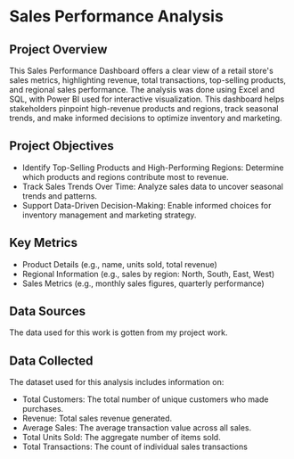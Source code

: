 # Sales Performance Analysis 

## Project Overview

This Sales Performance Dashboard offers a clear view of a retail store's sales metrics, highlighting revenue, total transactions, top-selling products, and
regional sales performance. The analysis was done using Excel and SQL, with Power BI used for interactive visualization. 
This dashboard helps stakeholders pinpoint high-revenue products and regions, track seasonal trends, and make informed decisions to optimize inventory and marketing.

## Project Objectives
- Identify Top-Selling Products and High-Performing Regions: Determine which products and regions contribute most to revenue.
- Track Sales Trends Over Time: Analyze sales data to uncover seasonal trends and patterns.
- Support Data-Driven Decision-Making: Enable informed choices for inventory management and marketing strategy.


## Key Metrics
- Product Details (e.g., name, units sold, total revenue)
- Regional Information (e.g., sales by region: North, South, East, West)
- Sales Metrics (e.g., monthly sales figures, quarterly performance)

## Data Sources
The data used for this work is gotten from my project work.


## Data Collected

The dataset used for this analysis includes information on:
- Total Customers: The total number of unique customers who made purchases.
- Revenue: Total sales revenue generated.
- Average Sales: The average transaction value across all sales.
- Total Units Sold: The aggregate number of items sold.
- Total Transactions: The count of individual sales transactions
